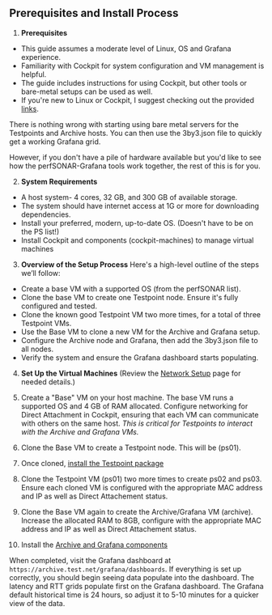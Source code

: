## Prerequisites and Install Process

1. **Prerequisites**
- This guide assumes a moderate level of Linux, OS and Grafana experience.
- Familiarity with Cockpit for system configuration and VM management is helpful.
- The guide includes instructions for using Cockpit, but other tools or bare-metal setups can be used as well.
- If you're new to Linux or Cockpit, I suggest checking out the provided [links](../../Additional-Resources/Cockpit-link.md).

There is nothing wrong with starting using bare metal servers for the Testpoints and Archive hosts. You can then use the 3by3.json file to quickly get a working Grafana grid.

However, if you don't have a pile of hardware available but you'd like to see how the perfSONAR-Grafana tools work together, the rest of this is for you.

2. **System Requirements**
- A host system- 4 cores, 32 GB, and 300 GB of available storage.
- The system should have internet access at 1G or more for downloading dependencies.
- Install your preferred, modern, up-to-date OS. (Doesn't have to be on the PS list!)
- Install Cockpit and components (cockpit-machines) to manage virtual machines

3. **Overview of the Setup Process**
Here's a high-level outline of the steps we’ll follow:
- Create a base VM with a supported OS (from the perfSONAR list).
- Clone the base VM to create one Testpoint node. Ensure it's fully configured and tested.
- Clone the known good Testpoint VM two more times, for a total of three Testpoint VMs.
- Use the Base VM to clone a new VM for the Archive and Grafana setup.
- Configure the Archive node and Grafana, then add the 3by3.json file to all nodes.
- Verify the system and ensure the Grafana dashboard starts populating.

4. **Set Up the Virtual Machines**
(Review the [Network Setup](../../Network-Details/Network-spec.md) page for needed details.)
1. Create a "Base" VM on your host machine. The base VM runs a supported OS and 4 GB of RAM allocated.  Configure networking for Direct Attachment in Cockpit, ensuring that each VM can communicate with others on the same host. _This is critical for Testpoints to interact with the Archive and Grafana VMs._
2. Clone the Base VM to create a Testpoint node. This will be (ps01).
3. Once cloned, [install the Testpoint package](../../Build-TP-Archive-Grafana-systems/Install-Testpoint.md)
        
4. Clone the Testpoint VM (ps01) two more times to create ps02 and ps03.  Ensure each cloned VM is configured with the appropriate MAC address and IP as well as Direct Attachement status.
5. Clone the Base VM again to create the Archive/Grafana VM (archive).  Increase the allocated RAM to 8GB, configure with the appropriate MAC address and IP as well as Direct Attachement status.
6. Install the [Archive and Grafana components](../../Build-TP-Archive-Grafana-systems/Install-Archive-Grafana.md)

When completed, visit the Grafana dashboard at `https://archive.test.net/grafana/dashboards`. If everything is set up correctly, you should begin seeing data populate into the dashboard. The latency and RTT grids populate first on the Grafana dashboard. The Grafana default historical time is 24 hours, so adjust it to 5-10 minutes for a quicker view of the data.

